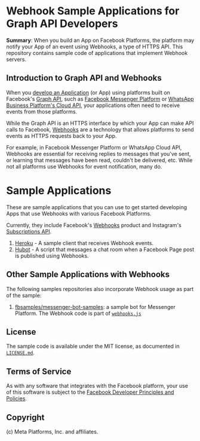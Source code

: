 # Webhook Sample Applications for Graph API Developers

**Summary**: When you build an App on Facebook Platforms, the platform may notify your App of an event using Webhooks, a type of HTTPS API. This repository contains sample code of applications that implement Webhook servers.

## Introduction to Graph API and Webhooks

When you [develop an Application](https://developers.facebook.com/docs/development/) (or App) using platforms built on Facebook's [Graph API](https://developers.facebook.com/docs/graph-api/), such as [Facebook Messenger Platform](https://developers.facebook.com/docs/messenger-platform/) or [WhatsApp Business Platform's Cloud API](https://developers.facebook.com/docs/whatsapp/cloud-api/), your applications often need to receive events from those platforms.

While the Graph API is an HTTPS interface by which your App can make API calls to Facebook, [Webhooks](https://developers.facebook.com/docs/graph-api/webhooks/) are a technology that allows platforms to send events as HTTPS requests back to your App.

For example, in Facebook Messenger Platform or WhatsApp Cloud API, Webhooks are essential for receiving replies to messages that you've sent, or learning that messages have been read, couldn't be delivered, etc. While not all platforms use Webhooks for event notification, many do.

# Sample Applications

These are sample applications that you can use to get started developing Apps that use Webhooks with various Facebook Platforms.

Currently, they include Facebook's [Webhooks](https://developers.facebook.com/docs/graph-api/webhooks/) product and Instagram's [Subscriptions API](https://www.instagram.com/developer/subscriptions/).

1. [Heroku](heroku) - A sample client that receives Webhook events.
1. [Hubot](hubot) - A script that messages a chat room when a Facebook Page post is published using Webhooks.

## Other Sample Applications with Webhooks

The following samples repositories also incorporate Webhook usage as part of the sample:

1. [fbsamples/messenger-bot-samples](https://github.com/fbsamples/messenger-bot-samples): a sample bot for Messenger Platform. The Webhook code is part of [`webhooks.js`](https://github.com/fbsamples/messenger-bot-samples/blob/master/account-linking/routes/webhooks.js)

## License

The sample code is available under the MIT license, as documented in [`LICENSE.md`](LICENSE.md).

## Terms of Service

As with any software that integrates with the Facebook platform, your use of this software is subject to the [Facebook Developer Principles and Policies](http://developers.facebook.com/policy/).

## Copyright

(c) Meta Platforms, Inc. and affiliates.